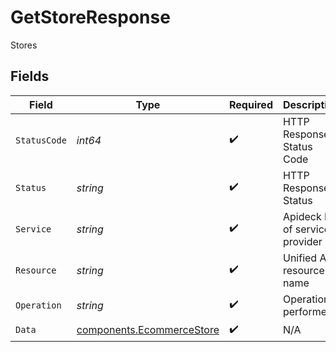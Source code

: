 # GetStoreResponse

Stores


## Fields

| Field                                                                  | Type                                                                   | Required                                                               | Description                                                            | Example                                                                |
| ---------------------------------------------------------------------- | ---------------------------------------------------------------------- | ---------------------------------------------------------------------- | ---------------------------------------------------------------------- | ---------------------------------------------------------------------- |
| `StatusCode`                                                           | *int64*                                                                | :heavy_check_mark:                                                     | HTTP Response Status Code                                              | 200                                                                    |
| `Status`                                                               | *string*                                                               | :heavy_check_mark:                                                     | HTTP Response Status                                                   | OK                                                                     |
| `Service`                                                              | *string*                                                               | :heavy_check_mark:                                                     | Apideck ID of service provider                                         | shopify                                                                |
| `Resource`                                                             | *string*                                                               | :heavy_check_mark:                                                     | Unified API resource name                                              | stores                                                                 |
| `Operation`                                                            | *string*                                                               | :heavy_check_mark:                                                     | Operation performed                                                    | one                                                                    |
| `Data`                                                                 | [components.EcommerceStore](../../models/components/ecommercestore.md) | :heavy_check_mark:                                                     | N/A                                                                    |                                                                        |